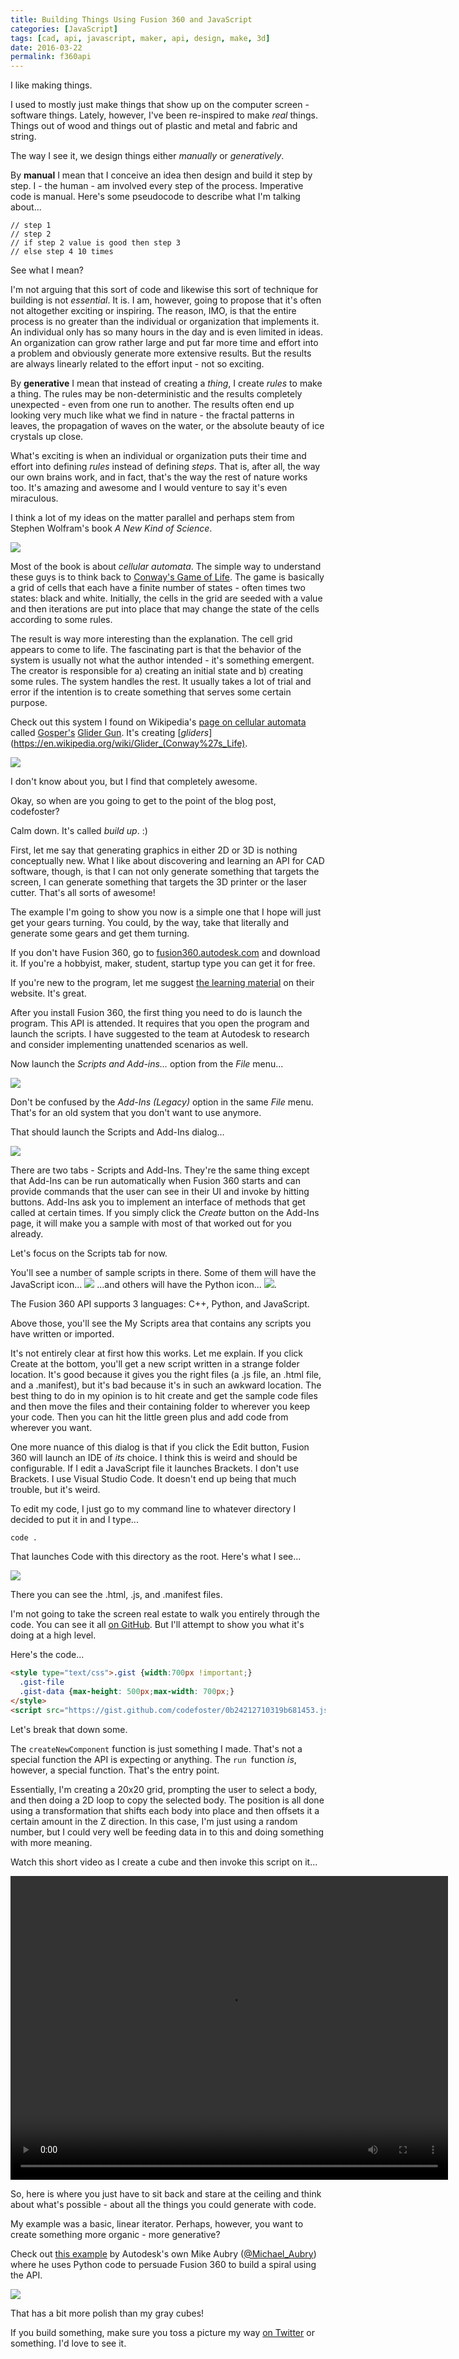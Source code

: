 ```yaml
---
title: Building Things Using Fusion 360 and JavaScript
categories: [JavaScript]
tags: [cad, api, javascript, maker, api, design, make, 3d]
date: 2016-03-22
permalink: f360api 
---
```


I like making things.


I used to mostly just make things that show up on the computer screen - software things. Lately, however, I&#39;ve been re-inspired to make _real_ things. Things out of wood and things out of plastic and metal and fabric and string.

The way I see it, we design things either _manually_ or _generatively_.

By **manual** I mean that I conceive an idea then design and build it step by step. I - the human - am involved every step of the process. Imperative code is manual. Here&#39;s some pseudocode to describe what I&#39;m talking about...

```
// step 1
// step 2
// if step 2 value is good then step 3
// else step 4 10 times
```

See what I mean?

I&#39;m not arguing that this sort of code and likewise this sort of technique for building is not _essential_. It is. I am, however, going to propose that it&#39;s often not altogether exciting or inspiring. The reason, IMO, is that the entire process is no greater than the individual or organization that implements it. An individual only has so many hours in the day and is even limited in ideas. An organization can grow rather large and put far more time and effort into a problem and obviously generate more extensive results. But the results are always linearly related to the effort input - not so exciting.

By **generative** I mean that instead of creating a _thing_, I create _rules_ to make a thing. The rules may be non-deterministic and the results completely unexpected - even from one run to another. The results often end up looking very much like what we find in nature - the fractal patterns in leaves, the propagation of waves on the water, or the absolute beauty of ice crystals up close.

What&#39;s exciting is when an individual or organization puts their time and effort into defining _rules_ instead of defining _steps_. That is, after all, the way our own brains work, and in fact, that&#39;s the way the rest of nature works too. It&#39;s amazing and awesome and I would venture to say it&#39;s even miraculous.

I think a lot of my ideas on the matter parallel and perhaps stem from Stephen Wolfram&#39;s book _A New Kind of Science_.

![](/files/f360api_01.png)

Most of the book is about _cellular automata_. The simple way to understand these guys is to think back to [Conway&#39;s Game of Life](https://en.wikipedia.org/wiki/Conway%27s_Game_of_Life). The game is basically a grid of cells that each have a finite number of states - often times two states: black and white. Initially, the cells in the grid are seeded with a value and then iterations are put into place that may change the state of the cells according to some rules.

The result is way more interesting than the explanation. The cell grid appears to come to life. The fascinating part is that the behavior of the system is usually not what the author intended - it&#39;s something emergent. The creator is responsible for a) creating an initial state and b) creating some rules. The system handles the rest. It usually takes a lot of trial and error if the intention is to create something that serves some certain purpose.

Check out this system I found on Wikipedia&#39;s [page on cellular automata](https://en.wikipedia.org/wiki/Cellular_automaton) called [Gosper&#39;s](https://en.wikipedia.org/wiki/Bill_Gosper) [Glider Gun](https://en.wikipedia.org/wiki/Gun_(cellular_automaton)). It&#39;s creating [_gliders_](https://en.wikipedia.org/wiki/Glider_(Conway%27s_Life). 

[![](//upload.wikimedia.org/wikipedia/commons/e/e5/Gospers_glider_gun.gif)](/wiki/File:Gospers_glider_gun.gif)

I don&#39;t know about you, but I find that completely awesome.

Okay, so when are you going to get to the point of the blog post, codefoster?

Calm down. It&#39;s called _build up_. :)

First, let me say that generating graphics in either 2D or 3D is nothing conceptually new. What I like about discovering and learning an API for CAD software, though, is that I can not only generate something that targets the screen, I can generate something that targets the 3D printer or the laser cutter. That&#39;s all sorts of awesome!

The example I&#39;m going to show you now is a simple one that I hope will just get your gears turning. You could, by the way, take that literally and generate some gears and get them turning.

If you don&#39;t have Fusion 360, go to [fusion360.autodesk.com](http://fusion360.autodesk.com) and download it. If you&#39;re a hobbyist, maker, student, startup type you can get it for free.

If you&#39;re new to the program, let me suggest [the learning material](http://www.autodesk.com/products/fusion-360/learn-training-tutorials) on their website. It&#39;s great.

After you install Fusion 360, the first thing you need to do is launch the program. This API is attended. It requires that you open the program and launch the scripts. I have suggested to the team at Autodesk to research and consider implementing unattended scenarios as well.

Now launch the _Scripts and Add-ins..._ option from the _File_ menu...

![](/files/f360api_02.png)

Don&#39;t be confused by the _Add-Ins (Legacy)_ option in the same _File_ menu. That&#39;s for an old system that you don&#39;t want to use anymore.

That should launch the Scripts and Add-Ins dialog...

![](/files/f360api_03.png)

There are two tabs - Scripts and Add-Ins. They&#39;re the same thing except that Add-Ins can be run automatically when Fusion 360 starts and can provide commands that the user can see in their UI and invoke by hitting buttons. Add-Ins ask you to implement an interface of methods that get called at certain times. If you simply click the _Create_ button on the Add-Ins page, it will make you a sample with most of that worked out for you already.

Let&#39;s focus on the Scripts tab for now.

You&#39;ll see a number of sample scripts in there. Some of them will have the JavaScript icon... ![](/files/f360api_04.png) ...and others will have the Python icon... ![](/files/f360api_05.png).

The Fusion 360 API supports 3 languages: C++, Python, and JavaScript. 

Above those, you&#39;ll see the My Scripts area that contains any scripts you have written or imported.

It&#39;s not entirely clear at first how this works. Let me explain. If you click Create at the bottom, you&#39;ll get a new script written in a strange folder location. It&#39;s good because it gives you the right files (a .js file, an .html file, and a .manifest), but it&#39;s bad because it&#39;s in such an awkward location. The best thing to do in my opinion is to hit create and get the sample code files and then move the files and their containing folder to wherever you keep your code. Then you can hit the little green plus and add code from wherever you want.

One more nuance of this dialog is that if you click the Edit button, Fusion 360 will launch an IDE of _its_ choice. I think this is weird and should be configurable. If I edit a JavaScript file it launches Brackets. I don&#39;t use Brackets. I use Visual Studio Code. It doesn&#39;t end up being that much trouble, but it&#39;s weird.

To edit my code, I just go to my command line to whatever directory I decided to put it in and I type...

```
code .
```

That launches Code with this directory as the root. Here&#39;s what I see...

![](/files/f360api_06.png)

There you can see the .html, .js, and .manifest files.

I&#39;m not going to take the screen real estate to walk you entirely through the code. You can see it all [on GitHub](http://github.com/codefoster/f360-bumpmap). But I&#39;ll attempt to show you what it&#39;s doing at a high level.

Here&#39;s the code...

``` html
<style type="text/css">.gist {width:700px !important;}
  .gist-file
  .gist-data {max-height: 500px;max-width: 700px;}
</style>
<script src="https://gist.github.com/codefoster/0b24212710319b681453.js"></script>
```

Let&#39;s break that down some.

The `createNewComponent` function is just something I made. That&#39;s not a special function the API is expecting or anything. The `run `function _is_, however, a special function. That&#39;s the entry point.

Essentially, I&#39;m creating a 20x20 grid, prompting the user to select a body, and then doing a 2D loop to copy the selected body. The position is all done using a transformation that shifts each body into place and then offsets it a certain amount in the Z direction. In this case, I&#39;m just using a random number, but I could very well be feeding data in to this and doing something with more meaning.

Watch this short video as I create a cube and then invoke this script on it...

<video autoplay controls src="/files/f360api_07.mp4" style="width:700px;height:486px"> </video>

So, here is where you just have to sit back and stare at the ceiling and think about what&#39;s possible - about all the things you could generate with code.

My example was a basic, linear iterator. Perhaps, however, you want to create something more organic - more generative?

Check out [this example](https://www.youtube.com/watch?v=5wj6zj4-iB0) by Autodesk&#39;s own Mike Aubry ([@Michael_Aubry](https://twitter.com/Michael_Aubry)) where he uses Python code to persuade Fusion 360 to build a spiral using the API.

![](/files/f360api_08.png)

That has a bit more polish than my gray cubes!

If you build something, make sure you toss a picture my way [on Twitter](http://twitter.com/codefoster) or something. I&#39;d love to see it.